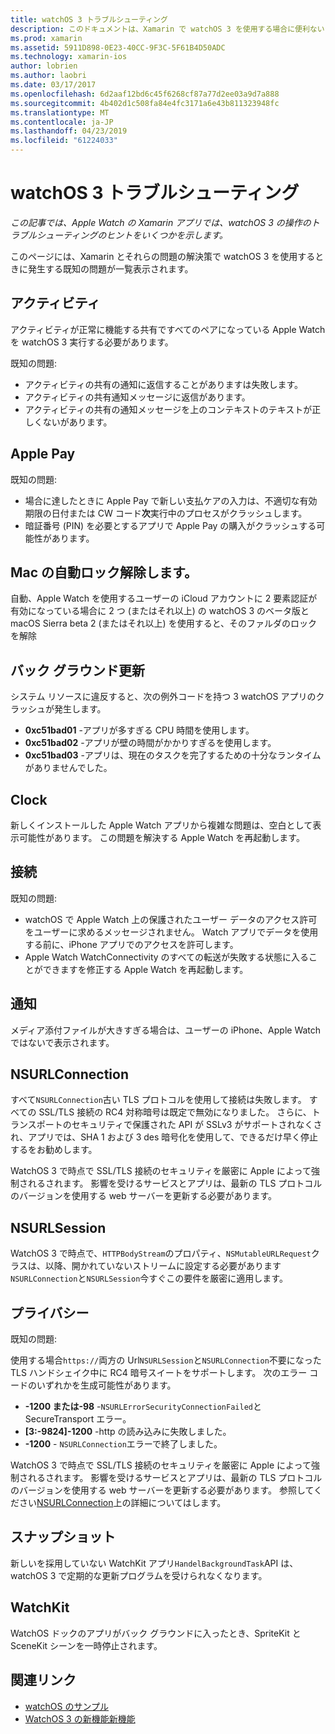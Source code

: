 ```yaml
---
title: watchOS 3 トラブルシューティング
description: このドキュメントは、Xamarin で watchOS 3 を使用する場合に便利ないくつかのトラブルシューティングのヒントを提供します。 ヒントは、アクティビティ、Apple Pay、バック グラウンド更新、NSURLConnection、プライバシー、および詳細に関連します。
ms.prod: xamarin
ms.assetid: 5911D898-0E23-40CC-9F3C-5F61B4D50ADC
ms.technology: xamarin-ios
author: lobrien
ms.author: laobri
ms.date: 03/17/2017
ms.openlocfilehash: 6d2aaf12bd6c45f6268cf87a77d2ee03a9d7a888
ms.sourcegitcommit: 4b402d1c508fa84e4fc3171a6e43b811323948fc
ms.translationtype: MT
ms.contentlocale: ja-JP
ms.lasthandoff: 04/23/2019
ms.locfileid: "61224033"
---
```

# <a name="watchos-3-troubleshooting"></a>watchOS 3 トラブルシューティング

_この記事では、Apple Watch の Xamarin アプリでは、watchOS 3 の操作のトラブルシューティングのヒントをいくつかを示します。_

このページには、Xamarin とそれらの問題の解決策で watchOS 3 を使用するときに発生する既知の問題が一覧表示されます。

## <a name="activities"></a>アクティビティ

アクティビティが正常に機能する共有ですべてのペアになっている Apple Watch を watchOS 3 実行する必要があります。

既知の問題:

- アクティビティの共有の通知に返信することがありますは失敗します。
- アクティビティの共有通知メッセージに返信があります。
- アクティビティの共有の通知メッセージを上のコンテキストのテキストが正しくないがあります。

## <a name="apple-pay"></a>Apple Pay

既知の問題:

- 場合に達したときに Apple Pay で新しい支払ケアの入力は、不適切な有効期限の日付または CW コード**次**実行中のプロセスがクラッシュします。
- 暗証番号 (PIN) を必要とするアプリで Apple Pay の購入がクラッシュする可能性があります。

## <a name="auto-mac-unlock"></a>Mac の自動ロック解除します。

自動、Apple Watch を使用するユーザーの iCloud アカウントに 2 要素認証が有効になっている場合に 2 つ (またはそれ以上) の watchOS 3 のベータ版と macOS Sierra beta 2 (またはそれ以上) を使用すると、そのファルダのロックを解除

## <a name="background-refresh"></a>バック グラウンド更新

システム リソースに違反すると、次の例外コードを持つ 3 watchOS アプリのクラッシュが発生します。

- **0xc51bad01** -アプリが多すぎる CPU 時間を使用します。
- **0xc51bad02** -アプリが壁の時間がかかりすぎるを使用します。
- **0xc51bad03** -アプリは、現在のタスクを完了するための十分なランタイムがありませんでした。

## <a name="clock"></a>Clock

新しくインストールした Apple Watch アプリから複雑な問題は、空白として表示可能性があります。 この問題を解決する Apple Watch を再起動します。

## <a name="connectivity"></a>接続

既知の問題:

- watchOS で Apple Watch 上の保護されたユーザー データのアクセス許可をユーザーに求めるメッセージされません。 Watch アプリでデータを使用する前に、iPhone アプリでのアクセスを許可します。
- Apple Watch WatchConnectivity のすべての転送が失敗する状態に入ることができますを修正する Apple Watch を再起動します。

## <a name="notifications"></a>通知

メディア添付ファイルが大きすぎる場合は、ユーザーの iPhone、Apple Watch ではないで表示されます。

## <a name="nsurlconnection"></a>NSURLConnection

すべて`NSURLConnection`古い TLS プロトコルを使用して接続は失敗します。 すべての SSL/TLS 接続の RC4 対称暗号は既定で無効になりました。 さらに、トランスポートのセキュリティで保護された API が SSLv3 がサポートされなくされ、アプリでは、SHA 1 および 3 des 暗号化を使用して、できるだけ早く停止するをお勧めします。

WatchOS 3 で時点で SSL/TLS 接続のセキュリティを厳密に Apple によって強制されるされます。 影響を受けるサービスとアプリは、最新の TLS プロトコルのバージョンを使用する web サーバーを更新する必要があります。

## <a name="nsurlsession"></a>NSURLSession

WatchOS 3 で時点で、`HTTPBodyStream`のプロパティ、`NSMutableURLRequest`クラスは、以降、開かれていないストリームに設定する必要があります`NSURLConnection`と`NSURLSession`今すぐこの要件を厳密に適用します。

## <a name="privacy"></a>プライバシー

既知の問題:

使用する場合`https://`両方の Url`NSURLSession`と`NSURLConnection`不要になった TLS ハンドシェイク中に RC4 暗号スイートをサポートします。 次のエラー コードのいずれかを生成可能性があります。

- **-1200 または-98** -`NSURLErrorSecurityConnectionFailed`と SecureTransport エラー。
- **[3:-9824]-1200** -http の読み込みに失敗しました。
- **-1200**  -  `NSURLConnection`エラーで終了しました。

WatchOS 3 で時点で SSL/TLS 接続のセキュリティを厳密に Apple によって強制されるされます。 影響を受けるサービスとアプリは、最新の TLS プロトコルのバージョンを使用する web サーバーを更新する必要があります。 参照してください[NSURLConnection](#nsurlconnection)上の詳細についてはします。

## <a name="snapshots"></a>スナップショット

新しいを採用していない WatchKit アプリ`HandelBackgroundTask`API は、watchOS 3 で定期的な更新プログラムを受けられなくなります。 

## <a name="watchkit"></a>WatchKit

WatchOS ドックのアプリがバック グラウンドに入ったとき、SpriteKit と SceneKit シーンを一時停止されます。

## <a name="related-links"></a>関連リンク

- [watchOS のサンプル](https://developer.xamarin.com/samples/watchos/all/)
- [WatchOS 3 の新機能新機能](https://developer.apple.com/library/prerelease/content/releasenotes/General/WhatsNewInwatchOS/Articles/watchOS3.html#//apple_ref/doc/uid/TP40017085-SW1)
